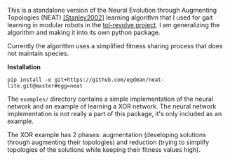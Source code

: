 This is a standalone version of the Neural Evolution through Augmenting Topologies (NEAT) [[Stanley2002]](http://nn.cs.utexas.edu/downloads/papers/stanley.ec02.pdf) learning algorithm that I used for gait learning in modular robots in the [tol-revolve project](https://github.com/egdman/tol-revolve/tree/tol-env). I am generalizing the algorithm and making it into its own python package.

Currently the algorithm uses a simplified fitness sharing process that does not maintain species.

**Installation**

`pip install -e git+https://github.com/egdman/neat-lite.git@master#egg=neat`


The `examples/` directory contains a simple implementation of the neural network and an example of learning a XOR network. The neural network implementation is not really a part of this package, it's only included as an example.

The XOR example has 2 phases: augmentation (developing solutions through augmenting their topologies) and reduction (trying to simplify topologies of the solutions while keeping their fitness values high). 